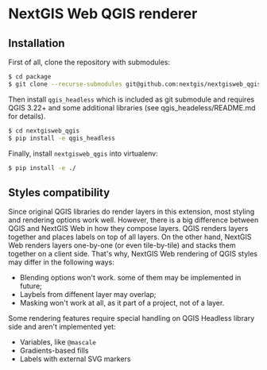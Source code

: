 # NextGIS Web QGIS renderer

## Installation

First of all, clone the repository with submodules:

```bash
$ cd package
$ git clone --recurse-submodules git@github.com:nextgis/nextgisweb_qgis.git
```

Then install `qgis_headless` which is included as git submodule and requires
QGIS 3.22+ and some additional libraries (see qgis_headeless/README.md for
details).

```bash
$ cd nextgisweb_qgis
$ pip install -e qgis_headless
```

Finally, install `nextgisweb_qgis` into virtualenv:

```bash
$ pip install -e ./
```

## Styles compatibility

Since original QGIS libraries do render layers in this extension, most styling
and rendering options work well. However, there is a big difference between QGIS
and NextGIS Web in how they compose layers. QGIS renders layers together and
places labels on top of all layers. On the other hand, NextGIS Web renders
layers one-by-one (or even tile-by-tile) and stacks them together on a client
side. That's why, NextGIS Web rendering of QGIS styles may differ in the
following ways:

-   Blending options won't work. some of them may be implemented in future;
-   Laybels from diffenent layer may overlap;
-   Masking won't work at all, as it part of a project, not of a layer.

Some rendering features require special handling on QGIS Headless library side
and aren't implemented yet:

-   Variables, like `@mascale`
-   Gradients-based fills
-   Labels with external SVG markers
